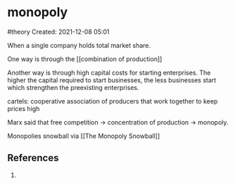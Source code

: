 # monopoly
#theory
Created: 2021-12-08 05:01

When a single company holds total market share.

One way is through the [[combination of production]]

Another way is through high capital costs for starting enterprises. The higher the capital required to start businesses, the less businesses start which strengthen the preexisting enterprises. 

cartels: cooperative association of producers that work together to keep prices high

Marx said that free competition -> concentration of production -> monopoly.

Monopolies snowball via [[The Monopoly Snowball]]

## References
1. 